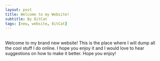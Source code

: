 ```yaml
---
layout: post
title: Welcome to my Website!
subtitle: By 8itCat
tags: [new, website, 8itCat]
---
```


<br>
Welcome to my brand new website! This is the place where I will dump all the cool stuff I do online. I hope you enjoy it and I would love to hear suggestions on how to make it better. Hope you enjoy!

